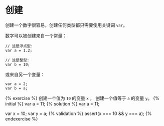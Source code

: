 # 创建

创建一个数字很容易，创建任何类型都只需要使用关键词 ```var```。

数字可以被创建来自一个常量：
```
// 这是浮点型:
var a = 1.2;

// 这是整型:
var b = 10;
```

或来自另一个变量：
```
var a = 2;
var b = a;
```

{% exercise %}
创建一个值为 `10` 的变量 `x` ， 创建一个值等于 `a` 的变量 `y`。
{% initial %}
var a = 11;
{% solution %}
var a = 11;

var x = 10;
var y = a;
{% validation %}
assert(x === 10 && y === a);
{% endexercise %}
